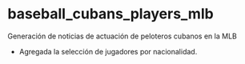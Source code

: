 # baseball_cubans_players_mlb

Generación de noticias de actuación de peloteros cubanos en la MLB
- Agregada la selección de jugadores por nacionalidad.
